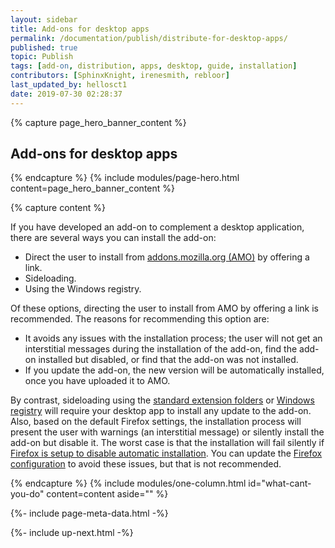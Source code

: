 ```yaml
---
layout: sidebar
title: Add-ons for desktop apps
permalink: /documentation/publish/distribute-for-desktop-apps/
published: true
topic: Publish
tags: [add-on, distribution, apps, desktop, guide, installation]
contributors: [SphinxKnight, irenesmith, rebloor]
last_updated_by: hellosct1
date: 2019-07-30 02:28:37
---
```


<!-- Page Hero Banner -->

{% capture page_hero_banner_content %}

## Add-ons for desktop apps

{% endcapture %}
{% include modules/page-hero.html
	content=page_hero_banner_content
%}

<!-- END: Page Hero Banner -->

<!-- Single Column Body Module -->

{% capture content %}

If you have developed an add-on to complement a desktop application, there are several ways you can install the add-on:

- Direct the user to install from [addons.mozilla.org (AMO)](https://addons.mozilla.org) by offering a link.
- Sideloading.
- Using the Windows registry.

Of these options, directing the user to install from AMO by offering a link is recommended. The reasons for recommending this option are:

- It avoids any issues with the installation process; the user will not get an interstitial messages during the installation of the add-on, find the add-on installed but disabled, or find that the add-on was not installed.
- If you update the add-on, the new version will be automatically installed, once you have uploaded it to AMO.

By contrast, sideloading using the [standard extension folders](/documentation/publish/distribute-sideloading/#standard-extension-folders) or [Windows registry](/documentation/enterprise/enterprise-distribution/#installation-using-windows-registry) will require your desktop app to install any update to the add-on. Also, based on the default Firefox settings, the installation process will present the user with warnings (an interstitial message) or silently install the add-on but disable it. The worst case is that the installation will fail silently if [Firefox is setup to disable automatic installation](/documentation/enterprise/enterprise-distribution/#firefox-settings). You can update the [Firefox configuration](/documentation/enterprise/enterprise-distribution/#firefox-settings) to avoid these issues, but that is not recommended.

{% endcapture %}
{% include modules/one-column.html
  id="what-cant-you-do"
  content=content
  aside=""
%}

<!-- END: Single Column Body Module -->

<!-- Meta Data -->

{%- include page-meta-data.html -%}

<!-- END: Meta Data -->

<!-- Up Next -->

{%- include up-next.html -%}

<!-- END: Up Next -->
